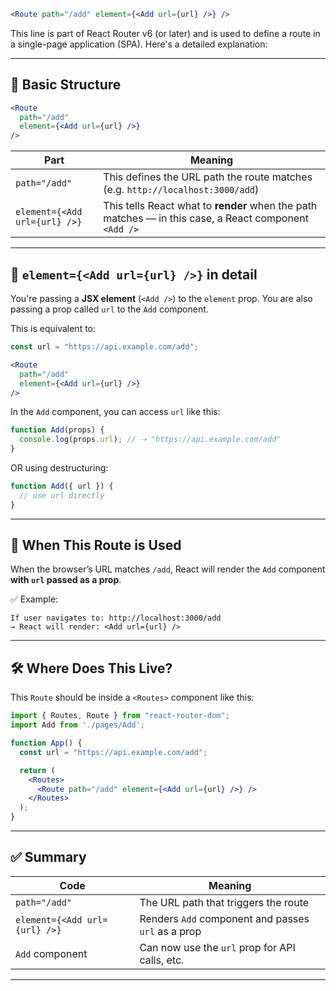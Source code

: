 ```jsx
<Route path="/add" element={<Add url={url} />} />
```

This line is part of React Router v6 (or later) and is used to define a route in a single-page application (SPA). Here's a detailed explanation:

---

## 🔹 Basic Structure

```jsx
<Route 
  path="/add" 
  element={<Add url={url} />} 
/>
```

| Part                          | Meaning                                                                                               |
| ----------------------------- | ----------------------------------------------------------------------------------------------------- |
| `path="/add"`                 | This defines the URL path the route matches (e.g. `http://localhost:3000/add`)                        |
| `element={<Add url={url} />}` | This tells React what to **render** when the path matches — in this case, a React component `<Add />` |

---

## 🧩 `element={<Add url={url} />}` in detail

You're passing a **JSX element** (`<Add />`) to the `element` prop. You are also passing a prop called `url` to the `Add` component.

This is equivalent to:

```jsx
const url = "https://api.example.com/add";

<Route 
  path="/add" 
  element={<Add url={url} />} 
/>
```

In the `Add` component, you can access `url` like this:

```js
function Add(props) {
  console.log(props.url); // ➝ "https://api.example.com/add"
}
```

OR using destructuring:

```js
function Add({ url }) {
  // use url directly
}
```

---

## 🔁 When This Route is Used

When the browser’s URL matches `/add`, React will render the `Add` component **with `url` passed as a prop**.

✅ Example:

```
If user navigates to: http://localhost:3000/add
→ React will render: <Add url={url} />
```

---

## 🛠️ Where Does This Live?

This `Route` should be inside a `<Routes>` component like this:

```jsx
import { Routes, Route } from "react-router-dom";
import Add from './pages/Add';

function App() {
  const url = "https://api.example.com/add";

  return (
    <Routes>
      <Route path="/add" element={<Add url={url} />} />
    </Routes>
  );
}
```

---

## ✅ Summary

| Code                          | Meaning                                            |
| ----------------------------- | -------------------------------------------------- |
| `path="/add"`                 | The URL path that triggers the route               |
| `element={<Add url={url} />}` | Renders `Add` component and passes `url` as a prop |
| `Add` component               | Can now use the `url` prop for API calls, etc.     |

---

